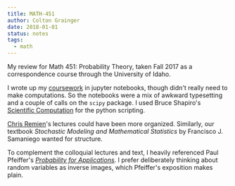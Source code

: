 ```yaml
---
title: MATH-451
author: Colton Grainger
date: 2018-01-01
status: notes
tags:
  - math
---
```


My review for Math 451: Probability Theory, taken Fall 2017 as a correspondence course through the University of Idaho.

I wrote up my [coursework](https://nbviewer.jupyter.org/github/coltongrainger/notebooks/tree/master/probability/) in jupyter notebooks, though didn't really need to make computations. So the notebooks were a mix of awkward typesetting and a couple of calls on the `scipy` package. I used Bruce Shapiro's [Scientific Computation](http://calculuscastle.com/pythonbook.html) for the python scripting.

[Chris Remien](https://web.archive.org/web/20170616205624/http://webpages.uidaho.edu/cremien/math451EO/)'s lectures could have been more organized. Similarly, our textbook *Stochastic Modeling and Mathematical Statistics* by Francisco J. Samaniego wanted for structure. 

To complement the colloquial lectures and text, I heavily referenced Paul Pfeiffer's *[Probability for Applications](https://books.google.com/books?id=UlThBwAAQBAJ)*. I prefer deliberately thinking about random variables as inverse images, which Pfeiffer's exposition makes plain.


